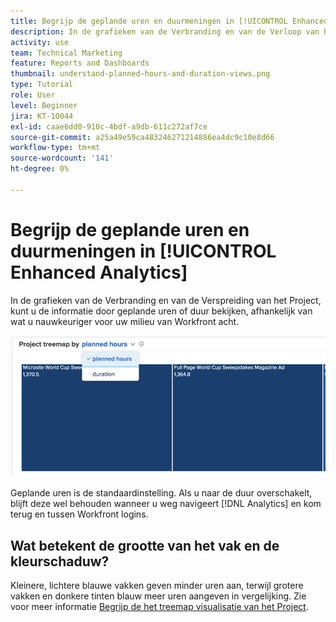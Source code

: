 ```yaml
---
title: Begrijp de geplande uren en duurmeningen in [!UICONTROL Enhanced Analytics]
description: In de grafieken van de Verbranding en van de Verloop van het Project, kunt u de informatie door geplande uren of duur bekijken.
activity: use
team: Technical Marketing
feature: Reports and Dashboards
thumbnail: understand-planned-hours-and-duration-views.png
type: Tutorial
role: User
level: Beginner
jira: KT-10044
exl-id: caae6dd0-910c-4bdf-a9db-611c272af7ce
source-git-commit: a25a49e59ca483246271214886ea4dc9c10e8d66
workflow-type: tm+mt
source-wordcount: '141'
ht-degree: 0%

---
```


# Begrijp de geplande uren en duurmeningen in [!UICONTROL Enhanced Analytics]

In de grafieken van de Verbranding en van de Verspreiding van het Project, kunt u de informatie door geplande uren of duur bekijken, afhankelijk van wat u nauwkeuriger voor uw milieu van Workfront acht.

![Een afbeelding van het selecteren van een gepland uur in plaats van een duur](assets/section-1-5.png)



Geplande uren is de standaardinstelling. Als u naar de duur overschakelt, blijft deze wel behouden wanneer u weg navigeert [!DNL Analytics] en kom terug en tussen Workfront logins.

## Wat betekent de grootte van het vak en de kleurschaduw?

Kleinere, lichtere blauwe vakken geven minder uren aan, terwijl grotere vakken en donkere tinten blauw meer uren aangeven in vergelijking. Zie voor meer informatie [Begrijp de het treemap visualisatie van het Project](https://experienceleague.adobe.com/docs/workfront/using/reporting/enhanced-analytics/project-treemap-overview.html?lang=en).
